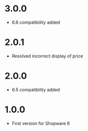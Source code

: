 # 3.0.0

-   6.6 compatibility added

# 2.0.1

-   Resolved incorrect display of price

# 2.0.0

-   6.5 compatibility added

# 1.0.0

-   First version for Shopware 6
